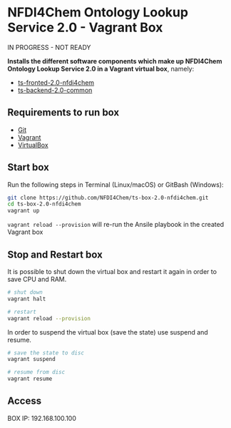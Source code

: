 
# NFDI4Chem Ontology Lookup Service 2.0 - Vagrant Box

IN PROGRESS - NOT READY 

**Installs the different software components which make up NFDI4Chem Ontology Lookup Service 2.0 in a Vagrant virtual box**, namely:
* [ts-fronted-2.0-nfdi4chem](https://github.com/NFDI4Chem/ts-fronted-2.0-nfdi4chem)
* [ts-backend-2.0-common ](https://github.com/NFDI4Chem/ts-backend-2.0-common)



## Requirements to run box
* [Git](https://git-scm.com/downloads)
* [Vagrant](https://www.vagrantup.com/downloads.html)
* [VirtualBox](https://www.virtualbox.org/wiki/Downloads)


## Start box

Run the following steps in Terminal (Linux/macOS) or GitBash (Windows):
```bash
git clone https://github.com/NFDI4Chem/ts-box-2.0-nfdi4chem.git
cd ts-box-2.0-nfdi4chem
vagrant up
```
`vagrant reload --provision` will re-run the Ansile playbook in the created Vagrant box


## Stop and Restart box

It is possible to shut down the virtual box and restart it again in order to save CPU and RAM.

```bash
# shut down
vagrant halt

# restart
vagrant reload --provision
```

In order to suspend the virtual box (save the state) use suspend and resume.

```bash
# save the state to disc
vagrant suspend

# resume from disc
vagrant resume
```

## Access
BOX IP: 192.168.100.100